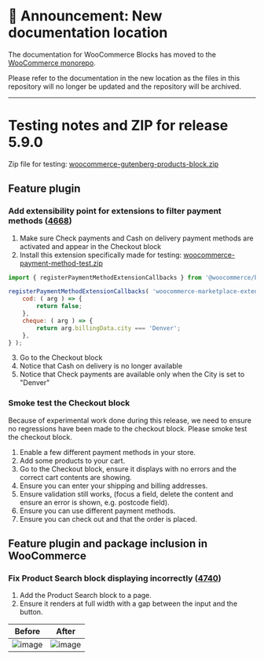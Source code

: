 # 📣 Announcement: New documentation location

The documentation for WooCommerce Blocks has moved to the [WooCommerce monorepo](https://github.com/woocommerce/woocommerce/tree/trunk/plugins/woocommerce-blocks/docs/).

Please refer to the documentation in the new location as the files in this repository will no longer be updated and the repository will be archived.

---

# Testing notes and ZIP for release 5.9.0

Zip file for testing: [woocommerce-gutenberg-products-block.zip](https://github.com/woocommerce/woocommerce-gutenberg-products-block/files/7161568/woocommerce-gutenberg-products-block.zip)

## Feature plugin

### Add extensibility point for extensions to filter payment methods ([4668](https://github.com/woocommerce/woocommerce-gutenberg-products-block/pull/4668))

1. Make sure Check payments and Cash on delivery payment methods are activated and appear in the Checkout block
2. Install this extension specifically made for testing: [woocommerce-payment-method-test.zip](https://github.com/woocommerce/woocommerce-gutenberg-products-block/files/7160423/woocommerce-payment-method-test.zip)

```js
import { registerPaymentMethodExtensionCallbacks } from '@woocommerce/blocks-registry';

registerPaymentMethodExtensionCallbacks( 'woocommerce-marketplace-extension', {
	cod: ( arg ) => {
		return false;
	},
	cheque: ( arg ) => {
		return arg.billingData.city === 'Denver';
	},
} );
```

3. Go to the Checkout block
4. Notice that Cash on delivery is no longer available
5. Notice that Check payments are available only when the City is set to "Denver"

### Smoke test the Checkout block

Because of experimental work done during this release, we need to ensure no regressions have been made to the checkout block. Please smoke test the checkout block.

1. Enable a few different payment methods in your store.
2. Add some products to your cart.
3. Go to the Checkout block, ensure it displays with no errors and the correct cart contents are showing.
4. Ensure you can enter your shipping and billing addresses.
5. Ensure validation still works, (focus a field, delete the content and ensure an error is shown, e.g. postcode field).
6. Ensure you can use different payment methods.
7. Ensure you can check out and that the order is placed.

## Feature plugin and package inclusion in WooCommerce

### Fix Product Search block displaying incorrectly ([4740](https://github.com/woocommerce/woocommerce-gutenberg-products-block/pull/4740))

1. Add the Product Search block to a page.
2. Ensure it renders at full width with a gap between the input and the button.

| Before                                                                                                         | After                                                                                                          |
| -------------------------------------------------------------------------------------------------------------- | -------------------------------------------------------------------------------------------------------------- |
| ![image](https://user-images.githubusercontent.com/3616980/133223981-f31f54ff-2a4d-4652-a8e8-599c7942b7ce.png) | ![image](https://user-images.githubusercontent.com/5656702/133245602-8751a6fd-9bad-40b2-aad0-4d91e09afdd7.png) |
